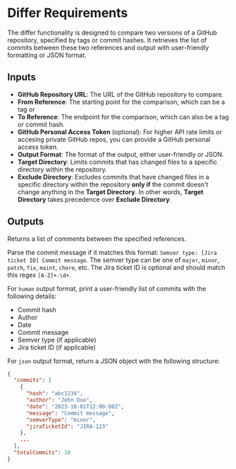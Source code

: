 # Differ Requirements

The differ functionality is designed to compare two versions of a GitHub repository, specified by tags or commit hashes. It retrieves the list of commits between these two references and output with user-friendly formatting or JSON format.

## Inputs

- **GitHub Repository URL**: The URL of the GitHub repository to compare.
- **From Reference**: The starting point for the comparison, which can be a tag or
- **To Reference**: The endpoint for the comparison, which can also be a tag or commit hash.
- **GitHub Personal Access Token** (optional): For higher API rate limits or accesing private GitHub repos, you can provide a GitHub personal access token.
- **Output Format**: The format of the output, either user-friendly or JSON.
- **Target Directory**: Limits commits that has changed files to a specific directory within the repository.
- **Exclude Directory**: Excludes commits that have changed files in a specific directory within the repository **only if** the commit doesn't change anything in the **Target Directory**. In other words, **Target Directory** takes precedence over **Exclude Directory**.

## Outputs

Returns a list of comments between the specified references.

Parse the commit message if it matches this format: `Semver type: [Jira ticket ID] Commit message`. The semver type can be one of `major`, `minor`, `patch`, `fix`, `maint`, `chore`, etc. The Jira ticket ID is optional and should match this regex `[A-Z]+-\d+`.

For `human` output format, print a user-friendly list of commits with the following details:

- Commit hash
- Author
- Date
- Commit message
- Semver type (if applicable)
- Jira ticket ID (if applicable)

For `json` output format, return a JSON object with the following structure:

```json
{
  "commits": [
    {
      "hash": "abc1234",
      "author": "John Doe",
      "date": "2023-10-01T12:00:00Z",
      "message": "Commit message",
      "semverType": "minor",
      "jiraTicketId": "JIRA-123"
    },
    ...
  ],
  "totalCommits": 10
}
```
